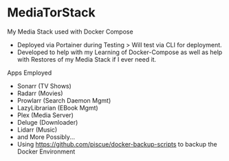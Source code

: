 # MediaTorStack
My Media Stack used with Docker Compose
- Deployed via Portainer during Testing > Will test via CLI for deployment.
- Developed to help with my Learning of Docker-Compose as well as help with Restores of my Media Stack if I ever need it.


Apps Employed
- Sonarr (TV Shows)
- Radarr (Movies)
- Prowlarr (Search Daemon Mgmt)
- LazyLibrarian (EBook Mgmt)
- Plex (Media Server)
- Deluge (Downloader)
- Lidarr (Music)
- and More Possibly... 
- Using https://github.com/piscue/docker-backup-scripts to backup the Docker Environment
